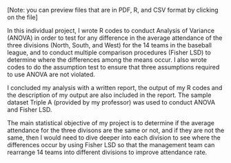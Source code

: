 [Note: you can preview files that are in PDF, R, and CSV format by clicking on the file]

In this individual project, I wrote R codes to conduct Analysis of Variance (ANOVA) in order to test for any difference in the average attendance of the three divisions (North, South, and West) for the 14 teams in the baseball league, and to conduct multiple comparison procedures (Fisher LSD) to determine where the differences among the means occur. I also wrote codes to do the assumption test to ensure that three assumptions required to use ANOVA are not violated. 

I concluded my analysis with a written report, the output of my R codes and the description of my output are also included in the report. The sample dataset Triple A (provided by my professor) was used to conduct ANOVA and Fisher LSD. 

The main statistical objective of my project is to determine if the average attendance for the three divisons are the same or not, and if they are not the same, then I would need to dive deeper into each division to see where the differences occur by using Fisher LSD so that the management team can rearrange 14 teams into different divisions to improve attendance rate. 
